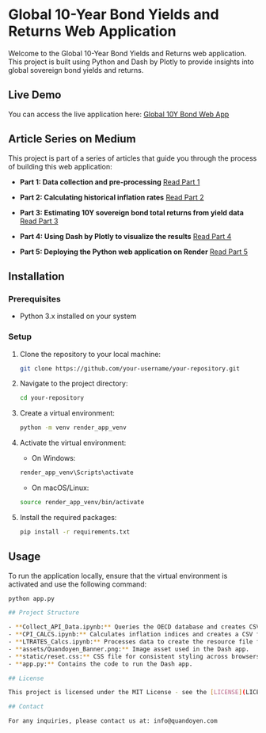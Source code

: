 # Global 10-Year Bond Yields and Returns Web Application

Welcome to the Global 10-Year Bond Yields and Returns web application. 
This project is built using Python and Dash by Plotly to provide insights into global sovereign bond yields and returns.

## Live Demo

You can access the live application here: [Global 10Y Bond Web App](https://global-10y-bond-web-app.onrender.com/)

## Article Series on Medium

This project is part of a series of articles that guide you through the process of building this web application:

* **Part 1: Data collection and pre-processing**
  [Read Part 1](https://medium.com/@gdebeila/building-a-python-web-application-global-sovereign-10-year-bond-yields-and-returns-part-1-of-5-1c7be6da0daa)

* **Part 2: Calculating historical inflation rates**
  [Read Part 2](https://medium.com/@gdebeila/building-a-python-web-application-global-sovereign-10-year-bond-yields-and-returns-part-2-of-5-3abc3b3fec36)

* **Part 3: Estimating 10Y sovereign bond total returns from yield data**
  [Read Part 3](https://medium.com/@gdebeila/building-a-python-web-application-global-sovereign-10-year-bond-yields-and-returns-part-3-of-5-fbe5ddbf6a8f)

* **Part 4: Using Dash by Plotly to visualize the results**
  [Read Part 4](https://medium.com/@gdebeila/building-a-python-web-application-global-sovereign-10-year-bond-yields-and-returns-part-4-of-5-ff0f745778e2)

* **Part 5: Deploying the Python web application on Render**
  [Read Part 5](https://medium.com/@gdebeila/building-a-python-web-application-global-sovereign-10-year-bond-yields-and-returns-part-5-of-5-b2bc325dc8d3)

## Installation

### Prerequisites

- Python 3.x installed on your system

### Setup

1. Clone the repository to your local machine:

    ```sh
    git clone https://github.com/your-username/your-repository.git
    ```

2. Navigate to the project directory:

    ```sh
    cd your-repository
    ```

3. Create a virtual environment:

    ```sh
    python -m venv render_app_venv
    ```

4. Activate the virtual environment:

    - On Windows:

    ```sh
    render_app_venv\Scripts\activate
    ```

    - On macOS/Linux:

    ```sh
    source render_app_venv/bin/activate
    ```

5. Install the required packages:

    ```sh
    pip install -r requirements.txt
    ```

## Usage

To run the application locally, ensure that the virtual environment is activated and use the following command:

```sh
python app.py

## Project Structure

- **Collect_API_Data.ipynb:** Queries the OECD database and creates CSV files with raw data.
- **CPI_CALCS.ipynb:** Calculates inflation indices and creates a CSV file with the data.
- **LTRATES_Calcs.ipynb:** Processes data to create the resource file for the Dash app.
- **assets/Quandoyen_Banner.png:** Image asset used in the Dash app.
- **static/reset.css:** CSS file for consistent styling across browsers.
- **app.py:** Contains the code to run the Dash app.

## License

This project is licensed under the MIT License - see the [LICENSE](LICENSE) file for details.

## Contact

For any inquiries, please contact us at: info@quandoyen.com
